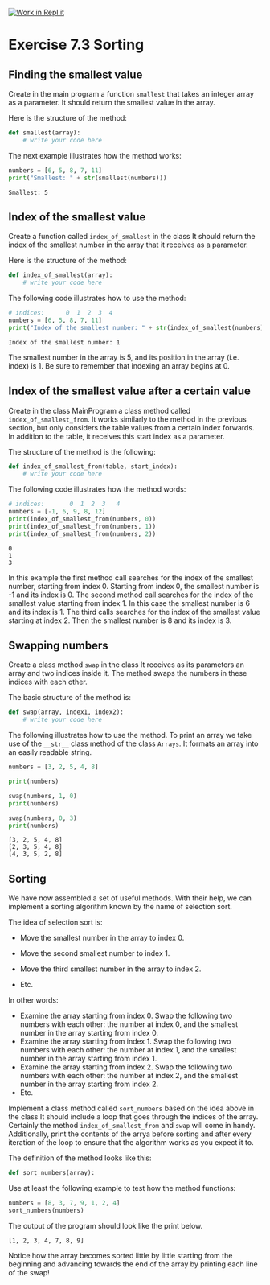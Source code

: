 [![Work in Repl.it](https://classroom.github.com/assets/work-in-replit-14baed9a392b3a25080506f3b7b6d57f295ec2978f6f33ec97e36a161684cbe9.svg)](https://classroom.github.com/online_ide?assignment_repo_id=6774904&assignment_repo_type=AssignmentRepo)
# Exercise 7.3 Sorting

## Finding the smallest value

Create in the main program a function `smallest` that takes an integer array as a parameter. It should return the smallest value in the array.

Here is the structure of the method:

```python
def smallest(array):
    # write your code here
```

The next example illustrates how the method works:

```python
numbers = [6, 5, 8, 7, 11]
print("Smallest: " + str(smallest(numbers)))
```

```plaintext
Smallest: 5
```

## Index of the smallest value

Create a function called `index_of_smallest` in the class  It should return the index of the smallest number in the array that it receives as a parameter.

Here is the structure of the method:

```python
def index_of_smallest(array):
    # write your code here
```

The following code illustrates how to use the method:

```python
# indices:      0  1  2  3  4
numbers = [6, 5, 8, 7, 11]
print("Index of the smallest number: " + str(index_of_smallest(numbers)))
```

```plaintext
Index of the smallest number: 1
```

The smallest number in the array is 5, and its position in the array (i.e. index) is 1. Be sure to remember that indexing an array begins at 0.

## Index of the smallest value after a certain value

Create in the class MainProgram a class method called `index_of_smallest_from`. It works similarly to the method in the previous section, but only considers the table values from a certain index forwards. In addition to the table, it receives this start index as a parameter.

The structure of the method is the following:

```python
def index_of_smallest_from(table, start_index):
    # write your code here
```

The following code illustrates how the method words:

```python
# indices:       0  1  2  3   4
numbers = [-1, 6, 9, 8, 12]
print(index_of_smallest_from(numbers, 0))
print(index_of_smallest_from(numbers, 1))
print(index_of_smallest_from(numbers, 2))
```

```plaintext
0
1
3
```


In this example the first method call searches for the index of the smallest number, starting from index 0. Starting from index 0, the smallest number is -1 and its index is 0. The second method call searches for the index of the smallest value starting from index 1. In this case the smallest number is 6 and its index is 1. The third calls searches for the index of the smallest value starting at index 2. Then the smallest number is 8 and its index is 3.

## Swapping numbers

Create a class method `swap` in the class  It receives as its parameters an array and two indices inside it. The method swaps the numbers in these indices with each other.

The basic structure of the method is:

```python
def swap(array, index1, index2):
    # write your code here
```

The following illustrates how to use the method. To print an array we take use of the `__str__` class method of the class `Arrays`. It formats an array into an easily readable string.

```python
numbers = [3, 2, 5, 4, 8]

print(numbers)

swap(numbers, 1, 0)
print(numbers)

swap(numbers, 0, 3)
print(numbers)
```

```plaintext
[3, 2, 5, 4, 8]
[2, 3, 5, 4, 8]
[4, 3, 5, 2, 8]
```

## Sorting

We have now assembled a set of useful methods. With their help, we can implement a sorting algorithm known by the name of selection sort.

The idea of selection sort is:

- Move the smallest number in the array to index 0.
- Move the second smallest number to index 1.
- Move the third smallest number in the array to index 2.

- Etc.

In other words:

- Examine the array starting from index 0. Swap the following two numbers with each other: the number at index 0, and the smallest number in the array starting from index 0.
- Examine the array starting from index 1. Swap the following two numbers with each other: the number at index 1, and the smallest number in the array starting from index 1.
- Examine the array starting from index 2. Swap the following two numbers with each other: the number at index 2, and the smallest number in the array starting from index 2.
- Etc.

Implement a class method called `sort_numbers` based on the idea above in the class  It should include a loop that goes through the indices of the array. Certainly the method `index_of_smallest_from` and `swap` will come in handy. Additionally, print the contents of the arrya before sorting and after every iteration of the loop to ensure that the algorithm works as you expect it to.

The definition of the method looks like this:

```python
def sort_numbers(array):

```

Use at least the following example to test how the method functions:

```python
numbers = [8, 3, 7, 9, 1, 2, 4]
sort_numbers(numbers)
```

The output of the program should look like the print below.

```plaintext
[1, 2, 3, 4, 7, 8, 9]
```

Notice how the array becomes sorted little by little starting from the beginning and advancing towards the end of the array by printing each line of the swap!
